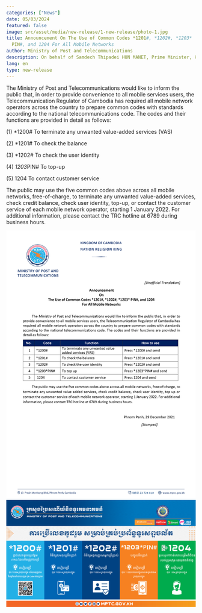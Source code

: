 ```yaml
---
categories: ["News"]
date: 05/03/2024
featured: false
image: src/asset/media/new-release/1-new-release/photo-1.jpg
title: Announcement On The Use of Common Codes *1201#, *1202#, *1203*
  PIN#, and 1204 For All Mobile Networks
author: Ministry of Post and Telecommunications
description: On behalf of Samdech Thipadei HUN MANET, Prime Minister, H.E. Santibandit Neth Savoeun, Deputy Prime Minister has presided over the meeting.
lang: en
type: new-release
---
```


The Ministry of Post and Telecommunications would like to inform the
public that, in order to provide convenience to all mobile services users, the
Telecommunication Regulator of Cambodia has required all mobile network
operators across the country to prepare common codes with standards
according to the national telecommunications code. The codes and their
functions are provided in detail as follows:

(1) \*1200# To terminate any unwanted value-added services (VAS)

(2) \*1201# To check the balance

(3) \*1202# To check the user identity

(4) *1203*PIN# To top-up

(5) 1204 To contact customer service

The public may use the five common codes above across all mobile networks,
free-of-charge, to terminate any unwanted value-added services, check credit
balance, check user identity, top-up, or contact the customer service of each
mobile network operator, starting 1 January 2022. For additional information,
please contact the TRC hotline at 6789 during business hours.

![photo 2](src/asset/media/new-release/1-new-release/photo-2.png)
![photo 3](src/asset/media/new-release/1-new-release/photo-3.jpg)
